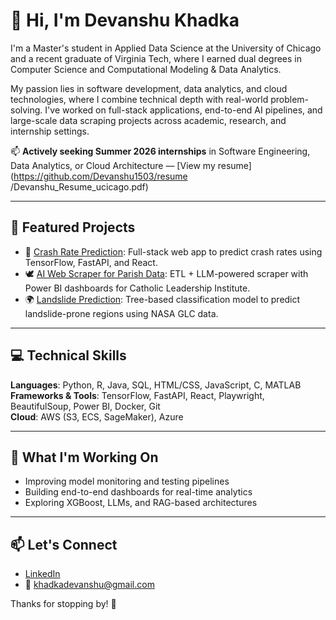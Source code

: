 # 👋 Hi, I'm Devanshu Khadka

I'm a Master's student in Applied Data Science at the University of Chicago and a recent graduate of Virginia Tech, where I earned dual degrees in Computer Science and Computational Modeling & Data Analytics.

My passion lies in software development, data analytics, and cloud technologies, where I combine technical depth with real-world problem-solving. I've worked on full-stack applications, end-to-end AI pipelines, and large-scale data scraping projects across academic, research, and internship settings.

📫 **Actively seeking Summer 2026 internships** in Software Engineering, Data Analytics, or Cloud Architecture — [View my resume](https://github.com/Devanshu1503/resume
/Devanshu_Resume_ucicago.pdf) 

---
## 🔧 Featured Projects

- 🚗 [Crash Rate Prediction](https://github.com/Devanshu1503/traffic-crash-predictor): Full-stack web app to predict crash rates using TensorFlow, FastAPI, and React.
- 🕊️ [AI Web Scraper for Parish Data](https://github.com/Devanshu1503/ai-web-scraper): ETL + LLM-powered scraper with Power BI dashboards for Catholic Leadership Institute.
- 🌍 [Landslide Prediction](https://github.com/Devanshu1503/landslide-prediction-tree-models): Tree-based classification model to predict landslide-prone regions using NASA GLC data.

---

## 💻 Technical Skills

**Languages**: Python, R, Java, SQL, HTML/CSS, JavaScript, C, MATLAB  
**Frameworks & Tools**: TensorFlow, FastAPI, React, Playwright, BeautifulSoup, Power BI, Docker, Git  
**Cloud**: AWS (S3, ECS, SageMaker), Azure  

---

## 🎯 What I'm Working On

- Improving model monitoring and testing pipelines
- Building end-to-end dashboards for real-time analytics
- Exploring XGBoost, LLMs, and RAG-based architectures

---

## 📫 Let's Connect

- [LinkedIn](https://linkedin.com/in/devanshukhadka)
- 📧 khadkadevanshu@gmail.com

Thanks for stopping by! 🚀
